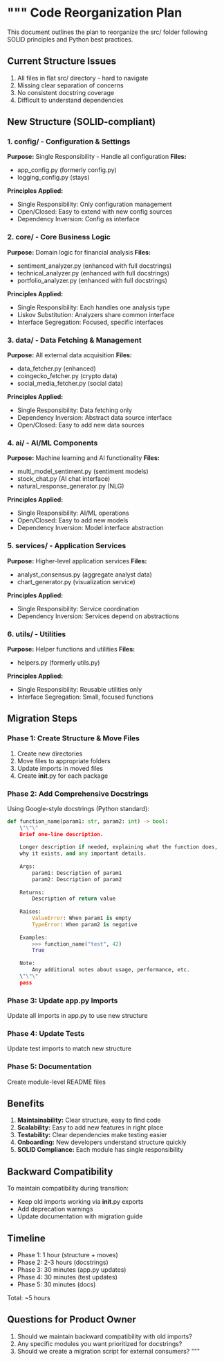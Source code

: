 """
Code Reorganization Plan
========================

This document outlines the plan to reorganize the src/ folder following SOLID principles
and Python best practices.

## Current Structure Issues

1. All files in flat src/ directory - hard to navigate
2. Missing clear separation of concerns
3. No consistent docstring coverage
4. Difficult to understand dependencies

## New Structure (SOLID-compliant)

### 1. config/ - Configuration & Settings
**Purpose:** Single Responsibility - Handle all configuration
**Files:**
- app_config.py (formerly config.py)
- logging_config.py (stays)

**Principles Applied:**
- Single Responsibility: Only configuration management
- Open/Closed: Easy to extend with new config sources
- Dependency Inversion: Config as interface

### 2. core/ - Core Business Logic
**Purpose:** Domain logic for financial analysis
**Files:**
- sentiment_analyzer.py (enhanced with full docstrings)
- technical_analyzer.py (enhanced with full docstrings)
- portfolio_analyzer.py (enhanced with full docstrings)

**Principles Applied:**
- Single Responsibility: Each handles one analysis type
- Liskov Substitution: Analyzers share common interface
- Interface Segregation: Focused, specific interfaces

### 3. data/ - Data Fetching & Management
**Purpose:** All external data acquisition
**Files:**
- data_fetcher.py (enhanced)
- coingecko_fetcher.py (crypto data)
- social_media_fetcher.py (social data)

**Principles Applied:**
- Single Responsibility: Data fetching only
- Dependency Inversion: Abstract data source interface
- Open/Closed: Easy to add new data sources

### 4. ai/ - AI/ML Components
**Purpose:** Machine learning and AI functionality
**Files:**
- multi_model_sentiment.py (sentiment models)
- stock_chat.py (AI chat interface)
- natural_response_generator.py (NLG)

**Principles Applied:**
- Single Responsibility: AI/ML operations
- Open/Closed: Easy to add new models
- Dependency Inversion: Model interface abstraction

### 5. services/ - Application Services
**Purpose:** Higher-level application services
**Files:**
- analyst_consensus.py (aggregate analyst data)
- chart_generator.py (visualization service)

**Principles Applied:**
- Single Responsibility: Service coordination
- Dependency Inversion: Services depend on abstractions

### 6. utils/ - Utilities
**Purpose:** Helper functions and utilities
**Files:**
- helpers.py (formerly utils.py)

**Principles Applied:**
- Single Responsibility: Reusable utilities only
- Interface Segregation: Small, focused functions

## Migration Steps

### Phase 1: Create Structure & Move Files
1. Create new directories
2. Move files to appropriate folders
3. Update imports in moved files
4. Create __init__.py for each package

### Phase 2: Add Comprehensive Docstrings
Using Google-style docstrings (Python standard):
```python
def function_name(param1: str, param2: int) -> bool:
    \"\"\"
    Brief one-line description.
    
    Longer description if needed, explaining what the function does,
    why it exists, and any important details.
    
    Args:
        param1: Description of param1
        param2: Description of param2
        
    Returns:
        Description of return value
        
    Raises:
        ValueError: When param1 is empty
        TypeError: When param2 is negative
        
    Examples:
        >>> function_name("test", 42)
        True
        
    Note:
        Any additional notes about usage, performance, etc.
    \"\"\"
    pass
```

### Phase 3: Update app.py Imports
Update all imports in app.py to use new structure

### Phase 4: Update Tests
Update test imports to match new structure

### Phase 5: Documentation
Create module-level README files

## Benefits

1. **Maintainability:** Clear structure, easy to find code
2. **Scalability:** Easy to add new features in right place
3. **Testability:** Clear dependencies make testing easier
4. **Onboarding:** New developers understand structure quickly
5. **SOLID Compliance:** Each module has single responsibility

## Backward Compatibility

To maintain compatibility during transition:
- Keep old imports working via __init__.py exports
- Add deprecation warnings
- Update documentation with migration guide

## Timeline

- Phase 1: 1 hour (structure + moves)
- Phase 2: 2-3 hours (docstrings)
- Phase 3: 30 minutes (app.py updates)
- Phase 4: 30 minutes (test updates)
- Phase 5: 30 minutes (docs)

Total: ~5 hours

## Questions for Product Owner

1. Should we maintain backward compatibility with old imports?
2. Any specific modules you want prioritized for docstrings?
3. Should we create a migration script for external consumers?
"""

